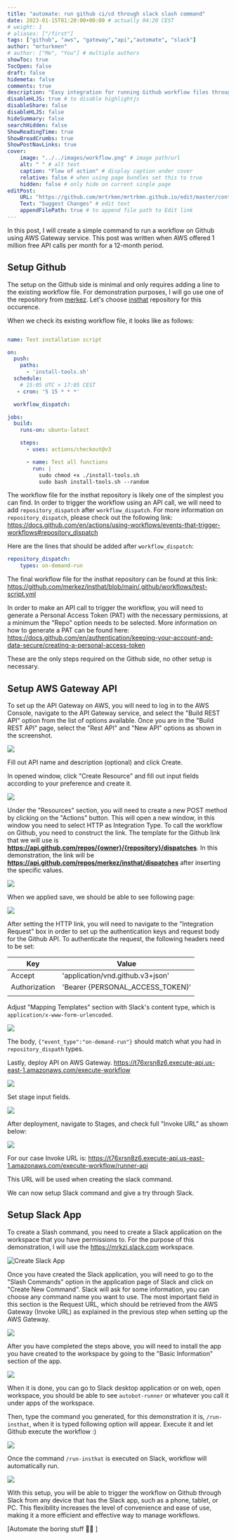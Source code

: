 ```yaml
---
title: "automate: run github ci/cd through slack slash command"
date: 2023-01-15T01:20:00+00:00 # actually 04:20 CEST
# weight: 1
# aliases: ["/first"]
tags: ["github", "aws", "gateway","api","automate", "slack"]
author: "mrturkmen"
# author: ["Me", "You"] # multiple authors
showToc: true
TocOpen: false
draft: false
hidemeta: false
comments: true
description: "Easy integration for running Github workflow files through Slack slash command"
disableHLJS: true # to disable highlightjs
disableShare: false
disableHLJS: false
hideSummary: false
searchHidden: false
ShowReadingTime: true
ShowBreadCrumbs: true
ShowPostNavLinks: true
cover:
    image: "../../images/workflow.png" # image path/url
    alt: " " # alt text
    caption: "Flow of action" # display caption under cover
    relative: false # when using page bundles set this to true
    hidden: false # only hide on current single page
editPost:
    URL: "https://github.com/mrtrkmn/mrtrkmn.github.io/edit/master/content"
    Text: "Suggest Changes" # edit text
    appendFilePath: true # to append file path to Edit link
---
```



In this post, I will create a simple command to run a workflow on Github using AWS Gateway service. This post was written when AWS offered 1 million free API calls per month for a 12-month period.

## Setup Github 

The setup on the Github side is minimal and only requires adding a line to the existing workflow file. For demonstration purposes, I will go use one of the repository from [merkez](https://github.com/merkez). Let's choose [insthat](https://github.com/merkez/insthat) repository for this occurence. 

When we check its existing workflow file, it looks like as follows: 

```yaml

name: Test installation script 

on:
  push:
    paths:
      - 'install-tools.sh'
  schedule:
    # 15:05 UTC > 17:05 CEST 
   - cron: '5 15 * * *'

  workflow_dispatch:

jobs:
  build:
    runs-on: ubuntu-latest

    steps:
      - uses: actions/checkout@v3

      - name: Test all functions 
        run: |
          sudo chmod +x ./install-tools.sh
          sudo bash install-tools.sh --random
```

The workflow file for the insthat repository is likely one of the simplest you can find. In order to trigger the workflow using an API call, we will need to add `repository_dispatch` after `workflow_dispatch`. For more information on `repository_dispatch`, please check out the following link: https://docs.github.com/en/actions/using-workflows/events-that-trigger-workflows#repository_dispatch

Here are the lines that should be added after `workflow_dispatch`:

```yaml
repository_dispatch:
    types: on-demand-run
```

The final workflow file for the insthat repository can be found at this link: https://github.com/merkez/insthat/blob/main/.github/workflows/test-script.yml

In order to make an API call to trigger the workflow, you will need to generate a Personal Access Token (PAT) with the necessary permissions, at a minimum the "Repo" option needs to be selected. More information on how to generate a PAT can be found here: https://docs.github.com/en/authentication/keeping-your-account-and-data-secure/creating-a-personal-access-token

These are the only steps required on the Github side, no other setup is necessary.


## Setup AWS Gateway API

To set up the API Gateway on AWS, you will need to log in to the AWS Console, navigate to the API Gateway service, and select the "Build REST API" option from the list of options available. Once you are in the "Build REST API" page, select the "Rest API" and "New API" options as shown in the screenshot.

![](../../images/aws-gateway.png)

Fill out API name and description (optional) and click Create. 

In opened window, click "Create Resource" and fill out input fields according to your preference and create it. 

![](../../images/create-resource-aws.png)

Under the "Resources" section, you will need to create a new POST method by clicking on the "Actions" button. This will open a new window, in this window you need to select HTTP as Integration Type. To call the workflow on Github, you need to construct the link. The template for the Github link that we will use is **https://api.github.com/repos/{owner}/{repository}/dispatches**. In this demonstration, the link will be **https://api.github.com/repos/merkez/insthat/dispatches** after inserting the specific values.

![](../../images/post-setup.png)

When we applied save, we should be able to see following page: 

![](../../images/aws-gateway-post-method-exe.png)


After setting the HTTP link, you will need to navigate to the "Integration Request" box in order to set up the authentication keys and request body for the Github API.
To authenticate the request, the following headers need to be set:

| **Key**       	| **Value**                         	|
|---------------	|-----------------------------------	|
| Accept        	| 'application/vnd.github.v3+json'  	|
| Authorization 	| 'Bearer {PERSONAL_ACCESS_TOKEN}'  	|
|               	|                                   	|

Adjust "Mapping Templates" section with Slack's content type, which is `application/x-www-form-urlencoded`. 


![](../../images/post-setup-aws-integration-request.png)


The body, `{"event_type":"on-demand-run"}` should match what you had in `repository_dispath` types. 

Lastly, deploy API on AWS Gateway. 
https://t76xrsn8z6.execute-api.us-east-1.amazonaws.com/execute-workflow

![](../../images/deploy-aws-gw-api.png)

Set stage input fields. 

![](../../images/deploy-2.png)

After deployment, navigate to Stages, and check full "Invoke URL" as shown below: 


![](../../images/stages.png)

For our case Invoke URL is: https://t76xrsn8z6.execute-api.us-east-1.amazonaws.com/execute-workflow/runner-api

This URL will be used when creating the slack command. 

We can now setup Slack command and give a try through Slack. 


## Setup Slack App

To create a Slash command, you need to create a Slack application on the workspace that you have permissions to. For the purpose of this demonstration, I will use the https://mrkzi.slack.com workspace.

![Create Slack App](../../images/create_slack_app.png)

Once you have created the Slack application, you will need to go to the "Slash Commands" option in the application page of Slack and click on "Create New Command". Slack will ask for some information, you can choose any command name you want to use. The most important field in this section is the Request URL, which should be retrieved from the AWS Gateway (Invoke URL) as explained in the previous step when setting up the AWS Gateway.

![](../../images/slack-command.png)


After you have completed the steps above, you will need to install the app you have created to the workspace by going to the "Basic Information" section of the app.

![](../../images/install-app-slack.png)


When it is done, you can go to Slack desktop application or on web, open workspace, you should be able to see `autobot-runner` or whatever you call it under apps of the workspace. 

Then, type the command you generated, for this demonstration it is, `/run-insthat`, when it is typed following option will appear. Execute it and let Github execute the workflow :) 

![](../../images/on-slack-exec-cmd.png)

Once the command `/run-insthat` is executed on Slack, workflow will automatically run. 


![](../../images/running-workflow.png)


With this setup, you will be able to trigger the workflow on Github through Slack from any device that has the Slack app, such as a phone, tablet, or PC. This flexibility increases the level of convenience and ease of use, making it a more efficient and effective way to manage workflows.




[Automate the boring stuff  🤌🏻 ]  
